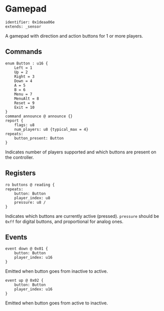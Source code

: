 # Gamepad

    identifier: 0x1deaa06e
    extends: _sensor

A gamepad with direction and action buttons for 1 or more players.

## Commands

    enum Button : u16 {
        Left = 1
        Up = 2
        Right = 3
        Down = 4
        A = 5
        B = 6
        Menu = 7
        MenuAlt = 8
        Reset = 9
        Exit = 10
    }
    command announce @ announce {}
    report {
        flags: u8
        num_players: u8 {typical_max = 4}
    repeats:
        button_present: Button
    }

Indicates number of players supported and which buttons are present on the controller.

## Registers

    ro buttons @ reading {
    repeats:
        button: Button
        player_index: u8
        pressure: u8 /
    }

Indicates which buttons are currently active (pressed).
`pressure` should be `0xff` for digital buttons, and proportional for analog ones.

## Events

    event down @ 0x01 {
        button: Button
        player_index: u16
    }

Emitted when button goes from inactive to active.

    event up @ 0x02 {
        button: Button
        player_index: u16
    }

Emitted when button goes from active to inactive.
